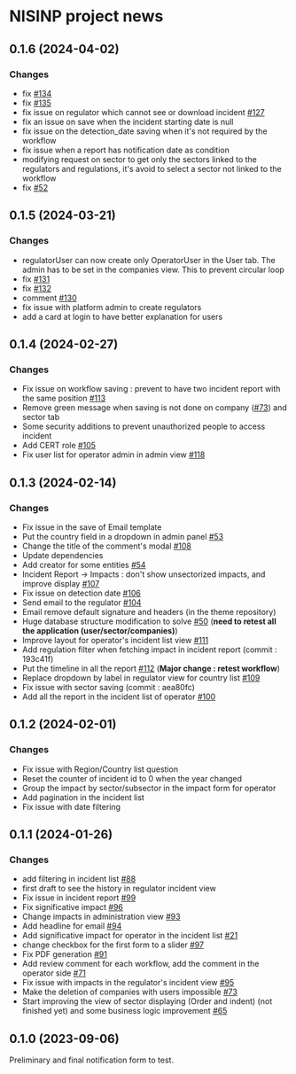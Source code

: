 NISINP project news
===================


##  0.1.6 (2024-04-02)

### Changes

- fix [#134](https://github.com/informed-governance-project/NISINP/issues/134)
- fix [#135](https://github.com/informed-governance-project/NISINP/issues/135)
- fix issue on regulator which cannot see or download incident [#127](https://github.com/informed-governance-project/NISINP/issues/127)
- fix an issue on save when the incident starting date is null
- fix issue on the detection_date saving when it's not required by the workflow
- fix issue when a report has notification date as condition
- modifying request on sector to get only the sectors linked to the regulators and regulations, it's avoid to select a sector not linked to the workflow
- fix [#52](https://github.com/informed-governance-project/NISINP/issues/52)


##  0.1.5 (2024-03-21)

### Changes

- regulatorUser can now create only OperatorUser in the User tab. The admin has to be set in the companies view. This to prevent circular loop
- fix [#131](https://github.com/informed-governance-project/NISINP/issues/131)
- fix [#132](https://github.com/informed-governance-project/NISINP/issues/132)
- comment [#130](https://github.com/informed-governance-project/NISINP/issues/130)
- fix issue with platform admin to create regulators
- add a card at login to have better explanation for users


##  0.1.4 (2024-02-27)

### Changes

- Fix issue on workflow saving : prevent to have two incident report with the same position [#113](https://github.com/informed-governance-project/NISINP/issues/113)
- Remove green message when saving is not done on company ([#73](https://github.com/informed-governance-project/NISINP/issues/73)) and sector tab
- Some security additions to prevent unauthorized people to access incident
- Add CERT role [#105](https://github.com/informed-governance-project/NISINP/issues/105)
- Fix user list for operator admin in admin view [#118](https://github.com/informed-governance-project/NISINP/issues/118)


##  0.1.3 (2024-02-14)

### Changes

- Fix issue in the save of Email template
- Put the country field in a dropdown in admin panel [#53](https://github.com/informed-governance-project/NISINP/issues/53)
- Change the title of the comment's modal [#108](https://github.com/informed-governance-project/NISINP/issues/108)
- Update dependencies
- Add creator for some entities [#54](https://github.com/informed-governance-project/NISINP/issues/54)
- Incident Report -> Impacts : don't show unsectorized impacts, and improve display [#107](https://github.com/informed-governance-project/NISINP/issues/107)
- Fix issue on detection date [#106](https://github.com/informed-governance-project/NISINP/issues/106)
- Send email to the regulator [#104](https://github.com/informed-governance-project/NISINP/issues/104)
- Email remove default signature and headers (in the theme repository)
- Huge database structure modification to solve [#50](https://github.com/informed-governance-project/NISINP/issues/50)
  (**need to retest all the application (user/sector/companies)**)
- Improve layout for operator's incident list view [#111](https://github.com/informed-governance-project/NISINP/issues/111)
- Add regulation filter when fetching impact in incident report (commit : 193c41f)
- Put the timeline in all the report [#112](https://github.com/informed-governance-project/NISINP/issues/112) (**Major change : retest workflow**)
- Replace dropdown by label in regulator view for country list [#109](https://github.com/informed-governance-project/NISINP/issues/109)
- Fix issue with sector saving (commit : aea80fc)
- Add all the report in the incident list of operator [#100](https://github.com/informed-governance-project/NISINP/issues/100)


## 0.1.2 (2024-02-01)

### Changes

- Fix issue with Region/Country list question
- Reset the counter of incident id to 0 when the year changed
- Group the impact by sector/subsector in the impact form for operator
- Add pagination in the incident list
- Fix issue with date filtering


## 0.1.1 (2024-01-26)

### Changes

- add filtering in incident list [#88](https://github.com/informed-governance-project/NISINP/issues/88)
- first draft to see the history in regulator incident view
- Fix issue in incident report [#99](https://github.com/informed-governance-project/NISINP/issues/99)
- Fix significative impact [#96](https://github.com/informed-governance-project/NISINP/issues/96)
- Change impacts in administration view [#93](https://github.com/informed-governance-project/NISINP/issues/93)
- Add headline for email [#94](https://github.com/informed-governance-project/NISINP/issues/94)
- Add significative impact for operator in the incident list [#21](https://github.com/informed-governance-project/NISINP/issues/21)
- change checkbox for the first form to a slider [#97](https://github.com/informed-governance-project/NISINP/issues/97)
- Fix PDF generation [#91](https://github.com/informed-governance-project/NISINP/issues/91)
- Add review comment for each workflow, add the comment in the operator side [#71](https://github.com/informed-governance-project/NISINP/issues/71)
- Fix issue with impacts in the regulator's incident view [#95](https://github.com/informed-governance-project/NISINP/issues/95)
- Make the deletion of companies with users impossible [#73](https://github.com/informed-governance-project/NISINP/issues/73)
- Start improving the view of sector displaying (Order and indent)
  (not finished yet) and some business logic improvement [#65](https://github.com/informed-governance-project/NISINP/issues/65)


## 0.1.0 (2023-09-06)

Preliminary and final notification form to test.
